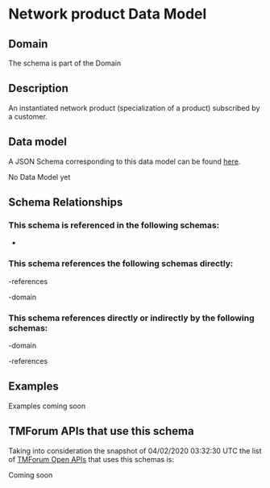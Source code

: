 # Network product Data Model

## Domain

The  schema is part of the  Domain

## Description

An instantiated network product (specialization of a product) subscribed by a customer.

## Data model

A JSON Schema corresponding to this data model can be found
[here](https://github.com/tmforum-rand/schemas/blob/candidates/Product/NetworkProduct.schema.json).

No Data Model yet

## Schema Relationships

### This schema is referenced in the following schemas:

-

### This schema references the following schemas directly:

-references

-domain

### This schema references directly or indirectly by the following schemas:

-domain

-references



## Examples

Examples coming soon

## TMForum APIs that use this schema

Taking into consideration the snapshot of 04/02/2020 03:32:30 UTC the list of [TMForum Open APIs](https://www.tmforum.org/open-apis/) that uses this schemas is:

Coming soon